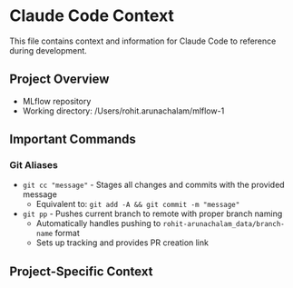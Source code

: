 # Claude Code Context

This file contains context and information for Claude Code to reference during development.

## Project Overview
- MLflow repository
- Working directory: /Users/rohit.arunachalam/mlflow-1

## Important Commands

### Git Aliases
- `git cc "message"` - Stages all changes and commits with the provided message
  - Equivalent to: `git add -A && git commit -m "message"`
- `git pp` - Pushes current branch to remote with proper branch naming
  - Automatically handles pushing to `rohit-arunachalam_data/branch-name` format
  - Sets up tracking and provides PR creation link

## Project-Specific Context
<!-- Add any project-specific context or notes here -->
